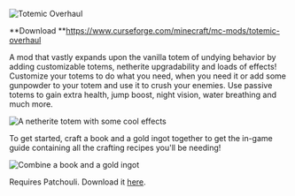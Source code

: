 ![Totemic Overhaul](https://raw.githubusercontent.com/Tacodude7729/totemic-overhaul/main/.github/assets/title.png?token=AGU6FU3BX4ZOG663YHGGXVTAKX42K)

**Download **https://www.curseforge.com/minecraft/mc-mods/totemic-overhaul

A mod that vastly expands upon the vanilla totem of undying behavior by adding customizable totems, netherite upgradability and loads of effects! Customize your totems to do what you need, when you need it or add some gunpowder to your totem and use it to crush your enemies. Use passive totems to gain extra health, jump boost, night vision, water breathing and much more.  

![A netherite totem with some cool effects](https://raw.githubusercontent.com/Tacodude7729/totemic-overhaul/main/.github/assets/cool_totem.png)

To get started, craft a book and a gold ingot together to get the in-game guide containing all the crafting recipes you'll be needing!

![Combine a book and a gold ingot](https://raw.githubusercontent.com/Tacodude7729/totemic-overhaul/main/.github/assets/guid_crafting.png)

Requires Patchouli. Download it [here](https://www.curseforge.com/minecraft/mc-mods/patchouli-fabric).
